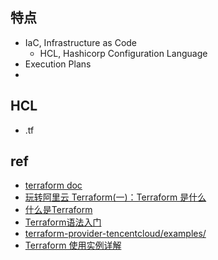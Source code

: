 
## 特点

+ IaC, Infrastructure as Code
    - HCL, Hashicorp Configuration Language
+ Execution Plans
+ 


## HCL

+ .tf

## ref

+ [terraform doc](https://www.terraform.io/docs/index.html)
+ [玩转阿里云 Terraform(一)：Terraform 是什么](https://zhuanlan.zhihu.com/p/87364149)
+ [什么是Terraform](https://www.alibabacloud.com/help/zh/doc-detail/91285.htm)
+ [Terraform语法入门](https://cloud.tencent.com/developer/article/1600047)
+ [terraform-provider-tencentcloud/examples/](https://github.com/hashicorp/terraform-provider-tencentcloud/tree/master/examples)
+ [Terraform 使用实例详解](https://www.linuxidc.com/Linux/2018-01/150452.htm)